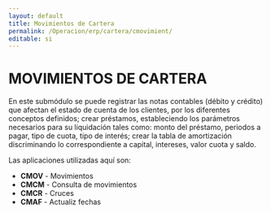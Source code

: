 ```yaml
---
layout: default
title: Movimientos de Cartera
permalink: /Operacion/erp/cartera/cmovimient/
editable: si
---
```


# MOVIMIENTOS DE CARTERA  

En este submódulo se puede registrar las notas contables (débito y crédito) que afectan el estado de cuenta de los clientes, por los diferentes conceptos definidos; crear préstamos, estableciendo los parámetros necesarios para su liquidación tales como: monto del préstamo, periodos a pagar, tipo de cuota, tipo de interés; crear la tabla de amortización discriminando lo correspondiente a capital, intereses, valor cuota y saldo.  

Las aplicaciones utilizadas aquí son:  

*	**CMOV**	-	Movimientos  
*	**CMCM**	-	Consulta de movimientos  
*	**CMCR**	-	Cruces  
*	**CMAF**	-	Actualiz fechas

